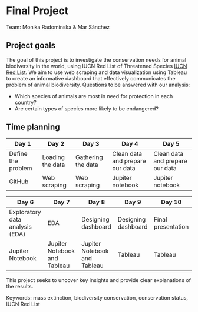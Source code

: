 # Final Project

Team: Monika Radominska & Mar Sánchez

## Project goals

The goal of this project is to investigate the conservation needs for animal biodiversity in the world, using IUCN Red List of Threatened Species [IUCN Red List](https://www.iucnredlist.org/). We aim to use web scraping and data visualization using Tableau to create an informative dashboard that effectively communicates the problem of animal biodiversity. Questions to be answered with our analysis:  

- Which species of animals are most in need for protection in each country?
- Are certain types of species more likely to be endangered?

## Time planning

| Day 1              | Day 2                 | Day 3               | Day 4                           | Day 5  
| ------------------ | --------------------- | ------------------- | ------------------------------- | ---------------
| Define the problem | Loading the data      | Gathering the data  | Clean data and prepare our data | Clean data and prepare our data
| GitHub             | Web scraping          | Web scraping        | Jupiter notebook                | Jupiter notebook

| Day 6                           | Day 7                         | Day 8                            | Day 9                  | Day 10  
| ------------------------------- | ----------------------------- | -------------------------------- | ---------------------- | ---------------
| Exploratory data analysis (EDA) | EDA                           | Designing dashboard              | Designing dashboard    | Final presentation
| Jupiter Notebook                | Jupiter Notebook and Tableau  | Jupiter Notebook and Tableau     | Tableau                | Tableau
                   
                   
This project seeks to uncover key insights and provide clear explanations of the results.

Keywords: mass extinction, biodiversity conservation, conservation status, IUCN Red List
